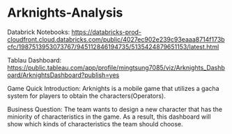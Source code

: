 # Arknights-Analysis

Databrick Notebooks: https://databricks-prod-cloudfront.cloud.databricks.com/public/4027ec902e239c93eaaa8714f173bcfc/1987513953073767/945112846194735/5135424879651153/latest.html

Tablau Dashboard: https://public.tableau.com/app/profile/mingtsung7085/viz/Arknights_Dashboard/ArknightsDashboard?publish=yes

Game Quick Introduction:
Arknights is a mobile game that utilizes a gacha system for players to obtain the characters(Operators).

Business Question:
The team wants to design a new character that has the miniority of characteristics in the game. As a result, this dashboard will show which kinds of characteristics the team should choose.
